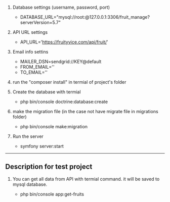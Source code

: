 1. Database settings (username, password, port)

   - DATABASE_URL="mysql://root:@127.0.0.1:3306/fruit_manage?serverVersion=5.7"

2. API URL settings

    - API_URL='https://fruityvice.com/api/fruit/'

3. Email info settins

    - MAILER_DSN=sendgrid://KEY@default
    - FROM_EMAIL=''
    - TO_EMAIL=''

4. run the "composer install" in termial of project's folder

5. Create the database with termial

    - php bin/console doctrine:database:create

6. make the migration file (in the case not have migrate file in migrations folder)

    - php bin/console make:migration

7. Run the server 

    - symfony server:start


-------------------------------
Description for test project
-------------------------------

1.  You can get all data from API with termial command.
    it will be saved to mysql database.

    - php bin/console app:get-fruits


